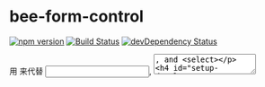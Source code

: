 # bee-form-control
[![npm version](https://img.shields.io/npm/v/bee-form-control.svg)](https://www.npmjs.com/package/bee-form-control)
[![Build Status](https://img.shields.io/travis/tinper-bee/generator-tinper-bee/master.svg)](https://travis-ci.org/tinper-bee/bee-form-control)
[![devDependency Status](https://img.shields.io/david/dev/tinper-bee/bee-form-control.svg)](https://david-dm.org/tinper-bee/bee-form-control#info=devDependencies)

用 <FormControl> 来代替 <input>, <textarea>, and <select>

#### setup develop environment

```sh
$ git clone https://github.com/tinper-bee/bee-form-control
$ cd bee-form-control
$ npm install
$ npm run dev
```

## 使用

使用单独的bee-form-control包
#### 组件引入
先进行下载form-control包
```
npm install --save bee-form-control
```
组件调用
```js
import { form-control } from 'bee-form-control';
React.render(<div>
    <div>
        <form-control />
        <br>
        <form-control placeholder="input placeholder" defaultValue="default value" />
        <br/>
        <form-control type="checkbox" />
    </div>
</div>, document.getElementById('target'));
```
#### 样式引入
- 可以使用link引入dist目录下form-control.css
```
<link rel="stylesheet" href="./node_modules/build/bee-form-control.css">
```
- 可以在js中import样式
```js
import "./node_modules/src/form-control.scss"
//或是
import "./node_modules/build/bee-form-control.css"
```




## API
|参数|说明|类型|默认值|
|---|----|---|------|
|id|form-control id|string|''|
|type|类型(`text` `submit`,'checkbox',...详情http://www.w3school.com.cn/html5/att_input_type.asp)|string|'input'|
